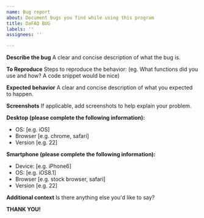 ```yaml
---
name: Bug report
about: Document bugs you find while using this program
title: DaFAQ BUG
labels: ''
assignees: ''

---
```


**Describe the bug**
A clear and concise description of what the bug is.

**To Reproduce**
Steps to reproduce the behavior: (eg. What functions did you use and how? A code snippet would be nice)

**Expected behavior**
A clear and concise description of what you expected to happen.

**Screenshots**
If applicable, add screenshots to help explain your problem.

**Desktop (please complete the following information):**
 - OS: [e.g. iOS]
 - Browser [e.g. chrome, safari]
 - Version [e.g. 22]

**Smartphone (please complete the following information):**
 - Device: [e.g. iPhone6]
 - OS: [e.g. iOS8.1]
 - Browser [e.g. stock browser, safari]
 - Version [e.g. 22]

**Additional context**
Is there anything else you'd like to say?


**THANK YOU!**
